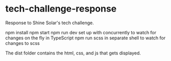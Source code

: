 # tech-challenge-response
Response to Shine Solar's tech challenge.

npm install
npm start
npm run dev set up with concurrently to watch for changes on the fly in TypeScript
npm run scss in separate shell to watch for changes to scss

The dist folder contains the html, css, and js that gets displayed.